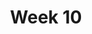 ---
title: Week 10
days:
  - date: 2023-03-20
    events:
      "**Lecture 24**{: .label .label-lec} Inference about a Population Mean":
        "Ch. 17"
  - date: 2023-03-22
    events:
      "**Lecture 25**{: .label .label-lec} Lec con.":
  - date: 2023-03-24
    events:
      "**Lecture 26**{: .label .label-lec} Lec con.": 
      "**Quiz 7**{: .label .label-quiz} on Gradescope (Due Mar. 25, 12:00 PM PST)":
---